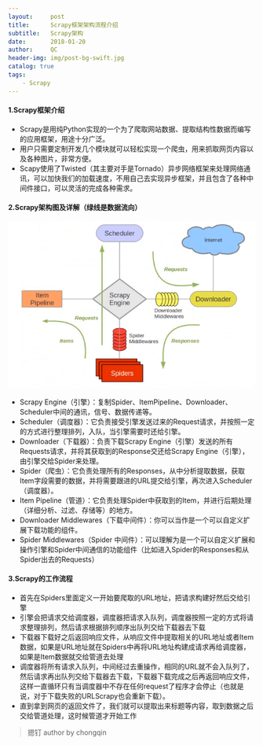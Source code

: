 ```yaml
---
layout:     post
title:      Scrapy框架架构流程介绍
subtitle:   Scrapy架构
date:       2018-01-20
author:     QC
header-img: img/post-bg-swift.jpg
catalog: true
tags:
    - Scrapy
---
```


#### 1.Scrapy框架介绍
- Scrapy是用纯Python实现的一个为了爬取网站数据、提取结构性数据而编写的应用框架，用途十分广泛。
- 用户只需要定制开发几个模块就可以轻松实现一个爬虫，用来抓取网页内容以及各种图片，非常方便。
- Scapy使用了Twisted（其主要对手是Tornado）异步网络框架来处理网络通讯，可以加快我们的加载速度，不用自己去实现异步框架，并且包含了各种中间件接口，可以灵活的完成各种需求。
#### 2.Scrapy架构图及详解（绿线是数据流向）

![](https://raw.githubusercontent.com/Los-GTI/Los-GTI.github.io/master/img/Scrapy架构1.png)

- Scrapy Engine（引擎）：复制Spider、ItemPipeline、Downloader、Scheduler中间的通讯，信号、数据传递等。
- Scheduler（调度器）：它负责接受引擎发送过来的Request请求，并按照一定的方式进行整理排列，入队，当引擎需要时还给引擎。
- Downloader（下载器）：负责下载Scrapy Engine（引擎）发送的所有Requests请求，并将其获取到的Response交还给Scrapy Engine（引擎），由引擎交给Spider来处理。
- Spider（爬虫）：它负责处理所有的Responses，从中分析提取数据，获取Item字段需要的数据，并将需要跟进的URL提交给引擎，再次进入Scheduler（调度器）。
- Item Pipeline（管道）：它负责处理Spider中获取到的Item，并进行后期处理（详细分析、过滤、存储等）的地方。
- Downloader Middlewares（下载中间件）：你可以当作是一个可以自定义扩展下载功能的组件。
- Spider Middlewares（Spider 中间件）：可以理解为是一个可以自定义扩展和操作引擎和Spider中间通信的功能组件（比如进入Spider的Responses和从Spider出去的Requests）

#### 3.Scrapy的工作流程

- 首先在Spiders里面定义一开始要爬取的URL地址，把请求构建好然后交给引擎
- 引擎会把请求交给调度器，调度器把请求入队列，调度器按照一定的方式将请求整理排列，然后请求根据排列顺序出队列交给下载器去下载
- 下载器下载好之后返回响应文件，从响应文件中提取相关的URL地址或者Item数据，如果是URL地址就在Spiders中再将URL地址构建成请求再给调度器，如果是Item数据就交给管道去处理
- 调度器将所有请求入队列，中间经过去重操作，相同的URL就不会入队列了，然后请求再出队列交给下载器去下载，下载器下载完成之后再返回响应文件，这样一直循环只有当调度器中不存在任何request了程序才会停止（也就是说，对于下载失败的URLScrapy也会重新下载）。
- 直到拿到网页的返回文件了，我们就可以提取出来标题等内容，取到数据之后交给管道处理，这时候管道才开始工作

> 摁钉 author by chongqin



